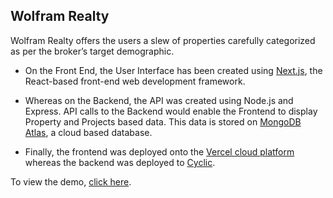 ## Wolfram Realty

Wolfram Realty offers the users a slew of properties carefully categorized as per the broker’s target demographic.

- On the Front End, the User Interface has been created using <a href="https://nextjs.org">Next.js</a>, the React-based front-end web development framework.

- Whereas on the Backend, the API was created using Node.js and Express. API calls to the Backend would enable the Frontend to display Property and Projects based data. This data is stored on <a href="https://www.mongodb.com">MongoDB Atlas</a>, a cloud based database.

- Finally, the frontend was deployed onto the <a href="https://vercel.com">Vercel cloud platform</a> whereas the backend was deployed to <a href="https://cyclic.sh">Cyclic</a>.

To view the demo, <a href="https://wolfram-ead.vercel.app">click here</a>.
